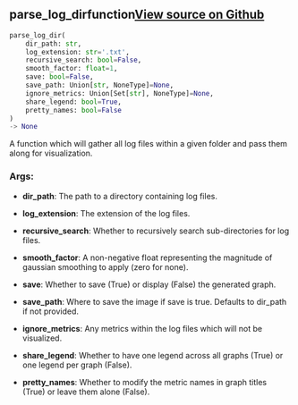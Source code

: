 ## parse_log_dir<span class="tag">function</span><a class="sourcelink" href=https://github.com/fastestimator/fastestimator/blob/r1.1/fastestimator/summary/logs/log_parse.py/#L98-L130>View source on Github</a>
```python
parse_log_dir(
	dir_path: str,
	log_extension: str='.txt',
	recursive_search: bool=False,
	smooth_factor: float=1,
	save: bool=False,
	save_path: Union[str, NoneType]=None,
	ignore_metrics: Union[Set[str], NoneType]=None,
	share_legend: bool=True,
	pretty_names: bool=False
)
-> None
```
A function which will gather all log files within a given folder and pass them along for visualization.


<h3>Args:</h3>


* **dir_path**: The path to a directory containing log files.

* **log_extension**: The extension of the log files.

* **recursive_search**: Whether to recursively search sub-directories for log files.

* **smooth_factor**: A non-negative float representing the magnitude of gaussian smoothing to apply (zero for none).

* **save**: Whether to save (True) or display (False) the generated graph.

* **save_path**: Where to save the image if save is true. Defaults to dir_path if not provided.

* **ignore_metrics**: Any metrics within the log files which will not be visualized.

* **share_legend**: Whether to have one legend across all graphs (True) or one legend per graph (False).

* **pretty_names**: Whether to modify the metric names in graph titles (True) or leave them alone (False).

